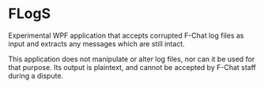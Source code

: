 # FLogS
 Experimental WPF application that accepts corrupted F-Chat log files as input and extracts any messages which are still intact.

 This application does not manipulate or alter log files, nor can it be used for that purpose. Its output is plaintext, and cannot be accepted by F-Chat staff during a dispute.
 